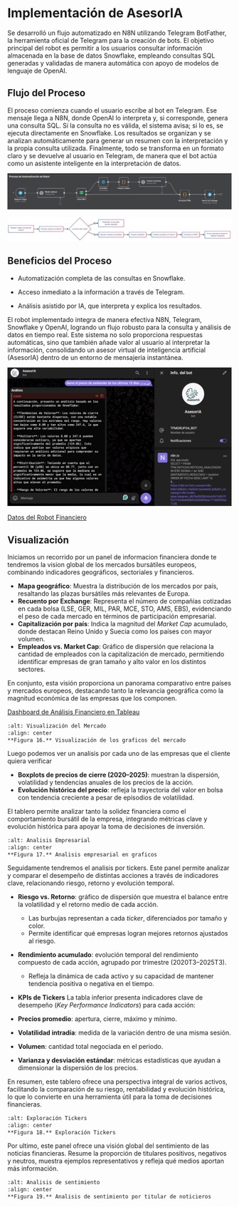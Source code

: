 # Implementación de AsesorIA

Se desarrolló un flujo automatizado en N8N utilizando Telegram BotFather, la herramienta oficial de Telegram para la creación de bots. El objetivo principal del robot es permitir a los usuarios consultar información almacenada en la base de datos Snowflake, empleando consultas SQL generadas y validadas de manera automática con apoyo de modelos de lenguaje de OpenAI.

## Flujo del Proceso

El proceso comienza cuando el usuario escribe al bot en Telegram. Ese mensaje llega a N8N, donde OpenAI lo interpreta y, si corresponde, genera una consulta SQL. Si la consulta no es válida, el sistema avisa; si lo es, se ejecuta directamente en Snowflake. Los resultados se organizan y se analizan automáticamente para generar un resumen con la interpretación y la propia consulta utilizada. Finalmente, todo se transforma en un formato claro y se devuelve al usuario en Telegram, de manera que el bot actúa como un asistente inteligente en la interpretación de datos.

![Flujo Robot n8n](../../Imagenes/FlujoRobot_n8n.jpeg)

![Flujo Robot](../../Imagenes/FlujoRobot.png)

## Beneficios del Proceso

- Automatización completa de las consultas en Snowflake.

- Acceso inmediato a la información a través de Telegram.

- Análisis asistido por IA, que interpreta y explica los resultados.

El robot implementado integra de manera efectiva N8N, Telegram, Snowflake y OpenAI, logrando un flujo robusto para la consulta y análisis de datos en tiempo real. Este sistema no solo proporciona respuestas automáticas, sino que también añade valor al usuario al interpretar la información, consolidando un asesor virtual de inteligencia artificial (AsesorIA) dentro de un entorno de mensajería instantánea.

![Robot](../../Imagenes/Robot.jpeg)

[Datos del Robot Financiero](https://t.me/TFMGRUPO4_BOT)

## Visualización

Iniciamos un recorrido por un panel de informacion financiera donde te tendremos la vision global de los mercados bursátiles europeos, combinando indicadores geográficos, sectoriales y financieros.

- **Mapa geográfico**: Muestra la distribución de los mercados por país, resaltando las plazas bursátiles más relevantes de Europa.  
- **Recuento por Exchange**: Representa el número de compañías cotizadas en cada bolsa (LSE, GER, MIL, PAR, MCE, STO, AMS, EBS), evidenciando el peso de cada mercado en términos de participación empresarial.  
- **Capitalización por país**: Indica la magnitud del *Market Cap* acumulado, donde destacan Reino Unido y Suecia como los países con mayor volumen.  
- **Empleados vs. Market Cap**: Gráfico de dispersión que relaciona la cantidad de empleados con la capitalización de mercado, permitiendo identificar empresas de gran tamaño y alto valor en los distintos sectores.  

En conjunto, esta visión proporciona un panorama comparativo entre países y mercados europeos, destacando tanto la relevancia geográfica como la magnitud económica de las empresas que los componen.


[Dashboard de Análisis Financiero en Tableau](https://public.tableau.com/app/profile/julia.escudero.velasco/viz/TFM_17581412187180/Indice)

```{figure} ../../Imagenes/visionmercados.jpeg
:alt: Visualización del Mercado
:align: center
**Figura 16.** Visualización de los graficos del mercado 
```

Luego podemos ver un analisis por cada uno de las empresas que el cliente quiera verificar

- **Boxplots de precios de cierre (2020–2025)**: muestran la dispersión, volatilidad y tendencias anuales de los precios de la acción.  
- **Evolución histórica del precio**: refleja la trayectoria del valor en bolsa con tendencia creciente a pesar de episodios de volatilidad.  

El tablero permite analizar tanto la solidez financiera como el comportamiento bursátil de la empresa, integrando métricas clave y evolución histórica para apoyar la toma de decisiones de inversión.

```{figure} ../../Imagenes/analisisempresarial.jpeg
:alt: Analisis Empresarial
:align: center
**Figura 17.** Analisis empresarial en graficos
```
Seguidamente tendremos el analisis por tickers. Este panel permite analizar y comparar el desempeño de distintas acciones a través de indicadores clave, relacionando riesgo, retorno y evolución temporal.

- **Riesgo vs. Retorno**: gráfico de dispersión que muestra el balance entre la volatilidad y el retorno medio de cada acción.  
  - Las burbujas representan a cada *ticker*, diferenciados por tamaño y color.  
  - Permite identificar qué empresas logran mejores retornos ajustados al riesgo.  

- **Rendimiento acumulado**: evolución temporal del rendimiento compuesto de cada acción, agrupado por trimestre (2020T3–2025T3).  
  - Refleja la dinámica de cada activo y su capacidad de mantener tendencia positiva o negativa en el tiempo.  

- **KPIs de Tickers**
La tabla inferior presenta indicadores clave de desempeño (*Key Performance Indicators*) para cada acción:
- **Precios promedio**: apertura, cierre, máximo y mínimo.  
- **Volatilidad intradía**: medida de la variación dentro de una misma sesión.  
- **Volumen**: cantidad total negociada en el periodo.  
- **Varianza y desviación estándar**: métricas estadísticas que ayudan a dimensionar la dispersión de los precios.  

En resumen, este tablero ofrece una perspectiva integral de varios activos, facilitando la comparación de su riesgo, rentabilidad y evolución histórica, lo que lo convierte en una herramienta útil para la toma de decisiones financieras.

```{figure} ../../Imagenes/exploraciontickers.jpeg
:alt: Exploración Tickers
:align: center
**Figura 18.** Exploración Tickers
```

Por ultimo, este panel ofrece una visión global del sentimiento de las noticias financieras. Resume la proporción de titulares positivos, negativos y neutros, muestra ejemplos representativos y refleja qué medios aportan más información.

```{figure} ../../Imagenes/analisisnoticias.jpeg
:alt: Analisis de sentimiento
:align: center
**Figura 19.** Analisis de sentimiento por titular de noticieros
```

